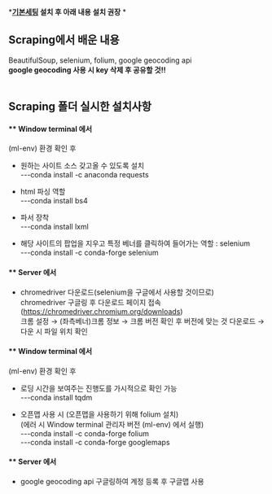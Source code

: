 ***[기본세팅](https://github.com/Son-Sumin/ml_dl/blob/main/%EC%B4%88%EA%B8%B0%EC%84%A4%EC%A0%95.md) 설치 후 아래 내용 설치 권장** *

## Scraping에서 배운 내용   
BeautifulSoup, selenium, folium, google geocoding api   
  **google geocoding 사용 시 key 삭제 후 공유할 것!!**   
<br>

## Scraping 폴더 실시한 설치사항

#### ** Window terminal 에서
(ml-env) 환경 확인 후  
  - 원하는 사이트 소스 갖고올 수 있도록 설치   
  ---conda install -c anaconda requests
  
  - html 파싱 역할   
  ---conda install bs4   
  
  - 파서 장착   
  ---conda install lxml
  
  - 해당 사이트의 팝업을 지우고 특정 베너를 클릭하여 들어가는 역할 : selenium  
  ---conda install -c conda-forge selenium  

#### ** Server 에서
  - chromedriver 다운로드(selenium을 구글에서 사용할 것이므로)   
    chromedriver 구글링 후 다운로드 페이지 접속(https://chromedriver.chromium.org/downloads)   
    크롬 설정 → (좌측베너)크롬 정보 → 크롬 버전 확인 후 버전에 맞는 것 다운로드 →    
    다운 시 파일 위치 확인


#### ** Window terminal 에서
(ml-env) 환경 확인 후  
  - 로딩 시간을 보여주는 진행도를 가시적으로 확인 가능   
  ---conda install tqdm     

- 오픈맵 사용 시 (오픈맵을 사용하기 위해 folium 설치)   
    (에러 시 Window terminal 관리자 버전 (ml-env) 에서 실행)   
  ---conda install -c conda-forge folium   
  ---conda install -c conda-forge googlemaps

#### ** Server 에서
  - google geocoding api 구글링하여 계정 등록 후 구글맵 사용

